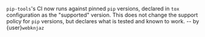 `pip-tools`'s CI now runs against pinned `pip` versions, declared in `tox`
configuration as the "supported" version.
This does not change the support policy for `pip` versions, but declares what
is tested and known to work.
-- by {user}`webknjaz`
